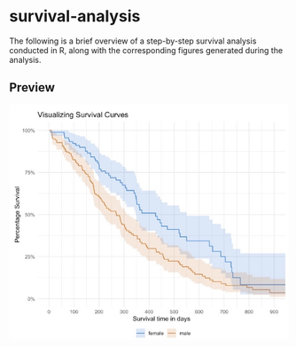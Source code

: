 # survival-analysis

The following is a brief overview of a step-by-step survival analysis conducted in R, along with the corresponding figures generated during the analysis.

## Preview

![Survival Curve](Images/survival.jpg)
 
